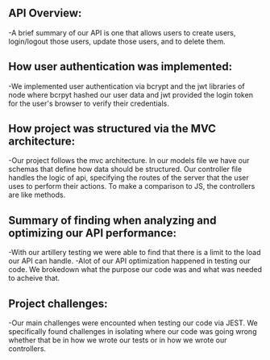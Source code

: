 ## API Overview:
-A brief summary of our API is one that allows users to create users, login/logout those users, update those users, and to delete them.
## How user authentication was implemented:
-We implemented user authentication via bcrypt and the jwt libraries of node where bcrpyt hashed our user data and jwt provided the login token for the user's browser to verify their credentials.
## How project was structured via the MVC architecture:
-Our project follows the mvc architecture. In our models file we have our schemas that define how data should be structured. Our controller file handles the logic of api, specifying the routes of the server that the user uses to perform their actions. To make a comparison to JS, the controllers are like methods.
## Summary of finding when analyzing and optimizing our API performance:
-With our artillery testing we were able to find that there is a limit to the load our API can handle. 
-Alot of our API optimization happened in testing our code. We brokedown what the purpose our code was and what was needed to acheive that.
## Project challenges:
-Our main challenges were encounted when testing our code via JEST. We specifically found challenges in isolating where our code was going wrong whether that be in how we wrote our tests or in how we wrote our controllers.